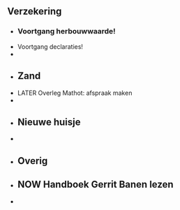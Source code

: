 ## Verzekering
- ### Voortgang herbouwwaarde!
- Voortgang declaraties!
-
- ## Zand
- LATER Overleg Mathot: afspraak maken
-
- ## Nieuwe huisje
-
- ## Overig
- NOW Handboek Gerrit Banen lezen
	-
-